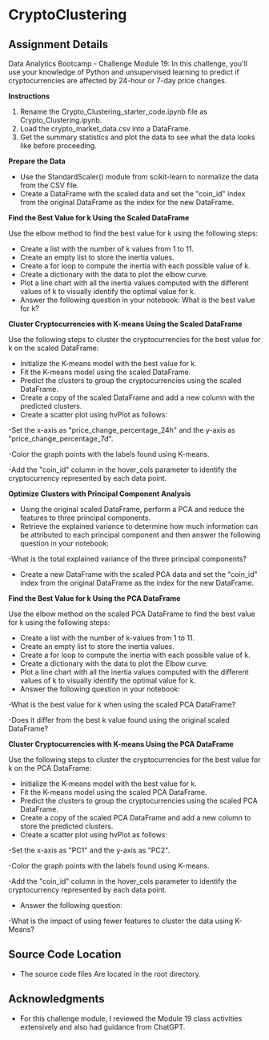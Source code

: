 # CryptoClustering

## Assignment Details
Data Analytics Bootcamp - Challenge Module 19: In this challenge, you'll use your knowledge of Python and unsupervised learning to predict if cryptocurrencies are affected by 24-hour or 7-day price changes.

**Instructions**

1. Rename the Crypto_Clustering_starter_code.ipynb file as Crypto_Clustering.ipynb.
2. Load the crypto_market_data.csv into a DataFrame.
3. Get the summary statistics and plot the data to see what the data looks like before proceeding.

**Prepare the Data**

* Use the StandardScaler() module from scikit-learn to normalize the data from the CSV file.
* Create a DataFrame with the scaled data and set the "coin_id" index from the original DataFrame as the index for the new DataFrame.

**Find the Best Value for k Using the Scaled DataFrame**

Use the elbow method to find the best value for k using the following steps:

* Create a list with the number of k values from 1 to 11.
* Create an empty list to store the inertia values.
* Create a for loop to compute the inertia with each possible value of k.
* Create a dictionary with the data to plot the elbow curve.
* Plot a line chart with all the inertia values computed with the different values of k to visually identify the optimal value for k.
* Answer the following question in your notebook: What is the best value for k?

**Cluster Cryptocurrencies with K-means Using the Scaled DataFrame**

Use the following steps to cluster the cryptocurrencies for the best value for k on the scaled DataFrame:

* Initialize the K-means model with the best value for k.
* Fit the K-means model using the scaled DataFrame.
* Predict the clusters to group the cryptocurrencies using the scaled DataFrame.
* Create a copy of the scaled DataFrame and add a new column with the predicted clusters.
* Create a scatter plot using hvPlot as follows:

-Set the x-axis as "price_change_percentage_24h" and the y-axis as "price_change_percentage_7d".

-Color the graph points with the labels found using K-means.

-Add the "coin_id" column in the hover_cols parameter to identify the cryptocurrency represented by each data point.

**Optimize Clusters with Principal Component Analysis**
* Using the original scaled DataFrame, perform a PCA and reduce the features to three principal components.
* Retrieve the explained variance to determine how much information can be attributed to each principal component and then answer the following question in your notebook:

-What is the total explained variance of the three principal components?

* Create a new DataFrame with the scaled PCA data and set the "coin_id" index from the original DataFrame as the index for the new DataFrame.

**Find the Best Value for k Using the PCA DataFrame**

Use the elbow method on the scaled PCA DataFrame to find the best value for k using the following steps:

* Create a list with the number of k-values from 1 to 11.
* Create an empty list to store the inertia values.
* Create a for loop to compute the inertia with each possible value of k.
* Create a dictionary with the data to plot the Elbow curve.
* Plot a line chart with all the inertia values computed with the different values of k to visually identify the optimal value for k.
* Answer the following question in your notebook:

-What is the best value for k when using the scaled PCA DataFrame?

-Does it differ from the best k value found using the original scaled DataFrame?

**Cluster Cryptocurrencies with K-means Using the PCA DataFrame**

Use the following steps to cluster the cryptocurrencies for the best value for k on the PCA DataFrame:

* Initialize the K-means model with the best value for k.
* Fit the K-means model using the scaled PCA DataFrame.
* Predict the clusters to group the cryptocurrencies using the scaled PCA DataFrame.
* Create a copy of the scaled PCA DataFrame and add a new column to store the predicted clusters.
* Create a scatter plot using hvPlot as follows:

-Set the x-axis as "PC1" and the y-axis as "PC2".

-Color the graph points with the labels found using K-means.

-Add the "coin_id" column in the hover_cols parameter to identify the cryptocurrency represented by each data point.

* Answer the following question:

-What is the impact of using fewer features to cluster the data using K-Means?
 
## Source Code Location

* The source code files Are located in the root directory.

## Acknowledgments

* For this challenge module, I reviewed the Module 19 class activities extensively and also had guidance from ChatGPT.
